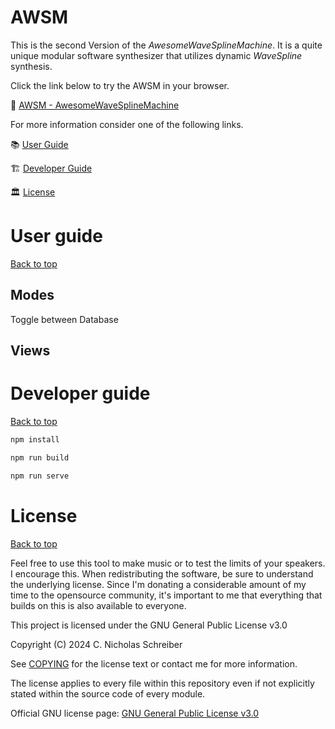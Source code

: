 # AWSM
This is the second Version of the *AwesomeWaveSplineMachine*. It is a quite unique modular software synthesizer that utilizes dynamic *WaveSpline* synthesis.

Click the link below to try the AWSM in your browser. 

🚀 [AWSM - AwesomeWaveSplineMachine](https://rnd7.github.io/awsm/dist/index.html)

For more information consider one of the following links.

📚 [User Guide](#user-guide)

🏗 [Developer Guide](#developer-guide) 

🏛 [License](#license) 

# User guide

[Back to top](#awsm)

## Modes
Toggle between Database

## Views


# Developer guide

[Back to top](#awsm)


```bash
npm install
```

```bash
npm run build
```

```bash
npm run serve
```


# License

[Back to top](#awsm)

Feel free to use this tool to make music or to test the limits of your speakers. I encourage this. When redistributing the software, be sure to understand the underlying license. Since I'm donating a considerable amount of my time to the opensource community, it's important to me that everything that builds on this is also available to everyone.

This project is licensed under the GNU General Public License v3.0

Copyright (C) 2024  C. Nicholas Schreiber

See [COPYING](https://rnd7.github.io/awsm-mkii/COPYING) for the license text or contact me for more information.

The license applies to every file within this repository even if not explicitly stated within the source code of every module.

Official GNU license page: [GNU General Public License v3.0](https://www.gnu.org/licenses/gpl-3.0.html)

